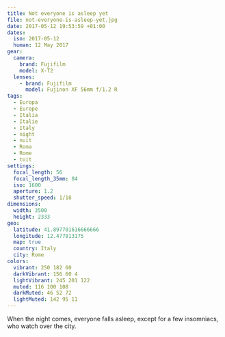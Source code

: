 ```yaml
---
title: Not everyone is asleep yet
file: not-everyone-is-asleep-yet.jpg
date: 2017-05-12 19:53:59 +01:00
dates:
  iso: 2017-05-12
  human: 12 May 2017
gear:
  camera:
    brand: Fujifilm
    model: X-T2
  lenses:
    - brand: Fujifilm
      model: Fujinon XF 56mm f/1.2 R
tags:
  - Europa
  - Europe
  - Italia
  - Italie
  - Italy
  - night
  - nuit
  - Roma
  - Rome
  - toit
settings:
  focal_length: 56
  focal_length_35mm: 84
  iso: 1600
  aperture: 1.2
  shutter_speed: 1/18
dimensions:
  width: 3500
  height: 2333
geo:
  latitude: 41.897701616666666
  longitude: 12.477813175
  map: true
  country: Italy
  city: Rome
colors:
  vibrant: 250 182 60
  darkVibrant: 156 60 4
  lightVibrant: 245 201 122
  muted: 116 100 108
  darkMuted: 46 52 72
  lightMuted: 142 95 11
---
```


When the night comes, everyone falls asleep, except for a few insomniacs, who watch over the city.
